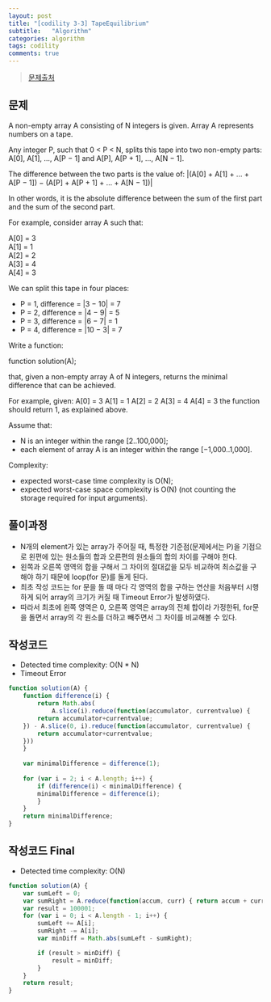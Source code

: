 ```yaml
---
layout: post
title: "[codility 3-3] TapeEquilibrium"
subtitle:   "Algorithm"
categories: algorithm
tags: codility
comments: true
---
```


> [문제출처](https://app.codility.com/programmers/lessons/3-time_complexity/tape_equilibrium/)

## 문제

A non-empty array A consisting of N integers is given. Array A represents numbers on a tape.

Any integer P, such that 0 < P < N, splits this tape into two non-empty parts: A[0], A[1], ..., A[P − 1] and A[P], A[P + 1], ..., A[N − 1].

The difference between the two parts is the value of: \|(A[0] + A[1] + ... + A[P − 1]) − (A[P] + A[P + 1] + ... + A[N − 1])\|

In other words, it is the absolute difference between the sum of the first part and the sum of the second part.<br/>

For example, consider array A such that:

  A[0] = 3 <br/>
  A[1] = 1 <br/>
  A[2] = 2 <br/>
  A[3] = 4 <br/>
  A[4] = 3 <br/>
  
We can split this tape in four places:

 * P = 1, difference = \|3 − 10\| = 7 
 * P = 2, difference = \|4 − 9\| = 5 
 * P = 3, difference = \|6 − 7\| = 1 
 * P = 4, difference = \|10 − 3\| = 7 
 
Write a function:

function solution(A);

that, given a non-empty array A of N integers, returns the minimal difference that can be achieved.

For example, given:
  A[0] = 3
  A[1] = 1
  A[2] = 2
  A[3] = 4
  A[4] = 3
the function should return 1, as explained above.

Assume that:
 * N is an integer within the range [2..100,000];
 * each element of array A is an integer within the range [−1,000..1,000].

Complexity:
 * expected worst-case time complexity is O(N);
 * expected worst-case space complexity is O(N) (not counting the storage required for input arguments).


## 풀이과정
* N개의 element가 있는 array가 주어질 때, 특정한 기준점(문제에서는 P)을 기점으로 왼편에 있는 원소들의 합과 오른편의 원소들의 합의 차이를 구해야 한다.
* 왼쪽과 오른쪽 영역의 합을 구해서 그 차이의 절대값을 모두 비교하여 최소값을 구해야 하기 때문에 loop(for 문)를 돌게 된다.
* 최초 작성 코드는 for 문을 돌 때 마다 각 영역의 합을 구하는 연산을 처음부터 시행하게 되어 array의 크기가 커질 때 Timeout Error가 발생하였다.
* 따라서 최초에 왼쪽 영역은 0, 오른쪽 영역은 array의 전체 합이라 가정한뒤, for문을 돌면서 array의 각 원소를 더하고 빼주면서 그 차이를 비교해볼 수 있다.

## 작성코드
- Detected time complexity: O(N * N)
- Timeout Error

```javascript
function solution(A) {
    function difference(i) {
        return Math.abs(
            A.slice(i).reduce(function(accumulator, currentvalue) {
        return accumulator+currentvalue;
    }) - A.slice(0, i).reduce(function(accumulator, currentvalue) {
        return accumulator+currentvalue;
    }))
    }
    
    var minimalDifference = difference(1);
    
    for (var i = 2; i < A.length; i++) {
        if (difference(i) < minimalDifference) {
        minimalDifference = difference(i);
        }
    }
    return minimalDifference;
}
```

## 작성코드 Final
- Detected time complexity: O(N)

```javascript
function solution(A) {
    var sumLeft = 0;
    var sumRight = A.reduce(function(accum, curr) { return accum + curr; });
    var result = 100001;
    for (var i = 0; i < A.length - 1; i++) {
        sumLeft += A[i];
        sumRight -= A[i];
        var minDiff = Math.abs(sumLeft - sumRight);

        if (result > minDiff) {
            result = minDiff;
        }
    }
    return result;
}
```
